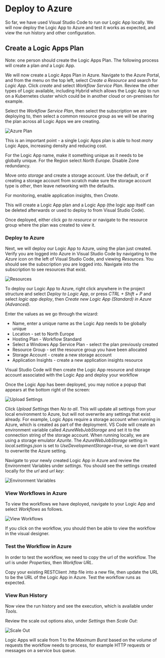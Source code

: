 # Deploy to Azure

So far, we have used Visual Studio Code to run our Logic App locally. We will now deploy the Logic App to Azure and test it works as expected, and view the run history and other configuration.

## Create a Logic Apps Plan

Note: one person should create the Logic Apps Plan. The following process will create a plan *and* a Logic App.

We will now create a Logic Apps Plan in Azure. Navigate to the Azure Portal, and from the menu on the top left, select *Create a Resource* and search for *Logic App*. Click *create* and select *Workflow Service Plan*. Review the other types of Logic available, including Hybrid which allows the Logic App to run on a Kubernetes cluster which could be in another cloud or on-premises for example.

Select the *Workflow Service Plan*, then select the subscription we are deploying to, then select a common resource group as we will be sharing the plan across all Logic Apps we are creating.

![Azure Plan](<images/Azure - Plan.png>)

This is an important point - a single Logic Apps plan is able to host *many* Logic Apps, increasing density and reducing cost.

For the Logic App name, make it something unique as it needs to be globally unique. For the Region select *North Europe*. Disable Zone redundancy.

Move onto *storage* and create a storage account. Use the default, or if creating a storage account from scratch make sure the storage account type is *other*, then leave networking with the defaults.

For monitoring, enable application insights, then *Create*.

This will create a Logic App plan and a Logic App (the logic app itself can be deleted afterwards or used to deploy to from Visual Studio Code).

Once deployed, either click *go to resource* or navigate to the resource group where the plan was created to view it.

### Deploy to Azure

Next, we will deploy our Logic App to Azure, using the plan just created. Verify you are logged into Azure in Visual Studio Code by navigating to the *Azure* icon on the left of Visual Studio Code, and viewing *Resources*. You should see the subscription you are logged into. Navigate into the subscription to see resources that exist.

![Resources](<images/VS Code - Resources.png>)

To deploy our Logic App to Azure, right click anywhere in the project structure and select *Deploy to Logic App*, or press *CTRL + Shift + P* and select *logic app deploy*, then *Create new Logic App (Standard) in Azure (Advanced)*.

Enter the values as we go through the wizard:

- Name, enter a unique name as the Logic App needs to be globally unique
- Location - set to North Europe
- Hosting Plan - Workflow Standard
- Select a Windows App Service Plan - select the plan previously created
- Resource Group - set the resource group you have been allocated 
- Storage Account - create a new storage account
- Application Insights - create a new application insights resource

Visual Studio Code will then create the Logic App resource and storage account associated with the Logic App and deploy your workflow

Once the Logic App has been deployed, you may notice a popup that appears at the bottom right of the screen:

![Upload Settings](<images/VS Code - Upload Settings.png>)

Click *Upload Settings* then *No to all*. This will update all settings from your local environment to Azure, but will not overwrite any settings that exist already. For example, Logic Apps require a storage account when running in Azure, which is created as part of the deployment. VS Code will create an environment variable called *AzureWebJobStorage* and set it to the connection string of the storage account. When running locally, we are using a storage emulator *Azurite*. The *AzureWebJobStorage* setting in *local.settings.json* is set to *UseDevelopmentStorage=true*, so we don't want to overwrite the Azure setting.

Navigate to your newly created Logic App in Azure and review the Environment Variables under *settings*. You should see the settings created locally for the *url* and *url key*:

![Environment Variables](<images/Azure - Environment Variables.png>)

### View Workflows in Azure

To view the workflows we have deployed, navigate to your Logic App and select *Workflows* as follows.

![View Workflows](<images/Azure - View Workflows.png>)

If you click on the workflow, you should then be able to view the workflow in the visual designer.

### Test the Workflow in Azure

In order to test the workflow, we need to copy the url of the workflow. The url is under *Properties*, then *Workflow URL*.

Copy your existing RESTClient .http file into a new file, then update the URL to be the URL of the Logic App in Azure. Test the workflow runs as expected.

### View Run History

Now view the run history and see the execution, which is available under *Tools*.

Review the scale out options also, under *Settings* then *Scale Out*:

![Scale Out](<images/Azure - Scale Out.png>)

Logic Apps will scale from 1 to the *Maximum Burst* based on the volume of requests the workflow needs to process, for example HTTP requests or messages on a service bus queue.





